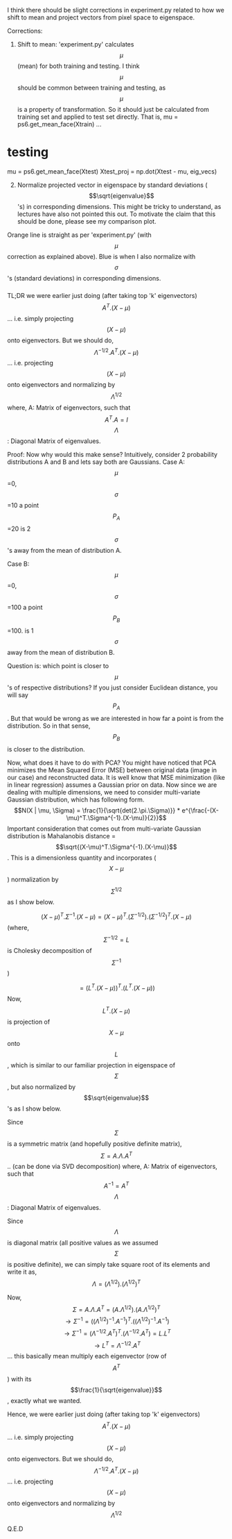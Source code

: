 I think there should be slight corrections in experiment.py related to how we shift to mean and project vectors from pixel space to eigenspace.

Corrections:
1. Shift to mean:
'experiment.py' calculates $$\mu$$ (mean) for both training and testing. I think $$\mu$$ should be common between training and testing, as $$\mu$$ is a property of transformation. So it should just be calculated from training set and applied to test set directly. That is,
mu = ps6.get_mean_face(Xtrain)
...
# testing
mu = ps6.get_mean_face(Xtest)
Xtest_proj = np.dot(Xtest - mu, eig_vecs)

2. Normalize projected vector in eigenspace by standard deviations ($$\sqrt{eigenvalue}$$'s) in corresponding dimensions.
This might be tricky to understand, as lectures have also not pointed this out.
To motivate the claim that this should be done, please see my comparison plot.

Orange line is straight as per 'experiment.py' (with $$\mu$$ correction as explained above).
Blue is when I also normalize with $$\sigma$$'s (standard deviations) in corresponding dimensions.
### <Insert picture here>

TL;DR
we were earlier just doing (after taking top 'k' eigenvectors)
$$A^T.(X-\mu)$$ ... i.e. simply projecting $$(X-\mu)$$ onto eigenvectors.
But we should do,
$$\Lambda^{-1/2}.A^T.(X-\mu)$$ ... i.e. projecting $$(X-\mu)$$ onto eigenvectors and normalizing by $$\Lambda^{1/2}$$
where,
A: Matrix of eigenvectors, such that $$A^T.A = I$$
$$\Lambda$$: Diagonal Matrix of eigenvalues.

Proof:
Now why would this make sense? Intuitively, consider 2 probability distributions A and B and lets say both are Gaussians.
Case A:
$$\mu$$=0, $$\sigma$$=10
a point $$P_A$$=20 is 2 $$\sigma$$'s away from the mean of distribution A.

Case B:
$$\mu$$=0, $$\sigma$$=100
a point $$P_B$$=100. is 1 $$\sigma$$ away from the mean of distribution B.

Question is: which point is closer to $$\mu$$'s of respective distributions?
If you just consider Euclidean distance, you will say $$P_A$$. But that would be wrong as we are interested in how far a point is from the distribution. So in that sense, $$P_B$$ is closer to the distribution.

Now, what does it have to do with PCA?
You might have noticed that PCA minimizes the Mean Squared Error (MSE) between original data (image in our case) and reconstructed data. It is well know that MSE minimization (like in linear regression) assumes a Gaussian prior on data.
Now since we are dealing with multiple dimensions, we need to consider multi-variate Gaussian distribution, which has following form.
$$N(X | \mu, \Sigma) = \frac{1}{\sqrt{det(2.\pi.\Sigma)}} * e^{\frac{-(X-\mu)^T.\Sigma^{-1}.(X-\mu)}{2}}$$
Important consideration that comes out from multi-variate Gaussian distribution is Mahalanobis distance =  $$\sqrt{(X-\mu)^T.\Sigma^{-1}.(X-\mu)}$$.
This is a dimensionless quantity and incorporates ($$X-\mu$$) normalization by $$\Sigma^{1/2}$$ as I show below.

$$(X-\mu)^T.\Sigma^{-1}.(X-\mu) = (X-\mu)^T.(\Sigma^{-1/2}).(\Sigma^{-1/2})^T.(X-\mu)$$
(where, $$\Sigma^{-1/2}=L$$ is Cholesky decomposition of $$\Sigma^{-1}$$)

$$=(L^T.(X-\mu))^T.(L^T.(X-\mu))$$
Now, $$L^T.(X-\mu)$$ is projection of $$X-\mu$$ onto $$L$$, which is similar to our familiar projection in eigenspace of $$\Sigma$$, but also normalized by $$\sqrt{eigenvalue}$$'s as I show below.

Since $$\Sigma$$ is a symmetric matrix (and hopefully positive definite matrix),
$$\Sigma = A.\Lambda.A^T$$ .. (can be done via SVD decomposition)
where,
A: Matrix of eigenvectors, such that $$A^{-1} = A^T$$
$$\Lambda$$: Diagonal Matrix of eigenvalues.

Since $$\Lambda$$ is diagonal matrix (all positive values as we assumed $$\Sigma$$ is positive definite), we can simply take square root of its elements and write it as,
$$\Lambda = (\Lambda^{1/2}).(\Lambda^{1/2})^T$$

Now,
$$\Sigma = A.\Lambda.A^T = (A.\Lambda^{1/2}).(A.\Lambda^{1/2})^T$$
$$\rightarrow \Sigma^{-1} = ((\Lambda^{1/2})^{-1}.A^{-1})^T.((\Lambda^{1/2})^{-1}.A^{-1})$$
$$\rightarrow \Sigma^{-1} = (\Lambda^{-1/2}.A^T)^T.(\Lambda^{-1/2}.A^T) = L.L^T$$
$$\rightarrow L^T = \Lambda^{-1/2}.A^T$$ ... this basically mean multiply each eigenvector (row of $$A^T$$) with its $$\frac{1}{\sqrt{eigenvalue}}$$, exactly what we wanted.

Hence,
we were earlier just doing (after taking top 'k' eigenvectors)
$$A^T.(X-\mu)$$ ... i.e. simply projecting $$(X-\mu)$$ onto eigenvectors.
But we should do,
$$\Lambda^{-1/2}.A^T.(X-\mu)$$ ... i.e. projecting $$(X-\mu)$$ onto eigenvectors and normalizing by $$\Lambda^{1/2}$$

Q.E.D
